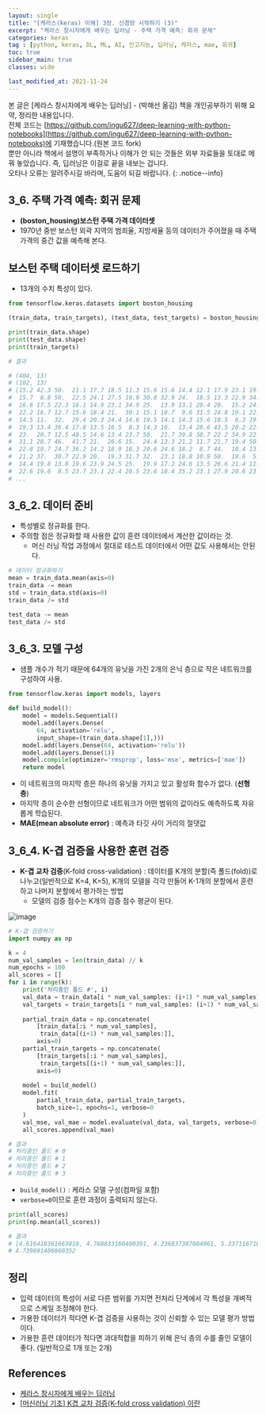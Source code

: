 ```yaml
---
layout: single
title: "[케라스(keras) 이해] 3장. 신경망 시작하기 (3)"
excerpt: "케라스 창시자에게 배우는 딥러닝 - 주택 가격 예측: 회귀 문제"
categories: keras
tag : [python, keras, DL, ML, AI, 인고지능, 딥러닝, 케라스, mae, 회귀]
toc: true
sidebar_main: true
classes: wide

last_modified_at: 2021-11-24
---
```


본 글은 [케라스 창시자에게 배우는 딥러닝] - (박해선 옮김) 책을 개인공부하기 위해 요약, 정리한 내용입니다. <br>전체 코드는 [https://github.com/ingu627/deep-learning-with-python-notebooks](https://github.com/ingu627/deep-learning-with-python-notebooks)에 기재했습니다.(원본 코드 fork) <br> 뿐만 아니라 책에서 설명이 부족하거나 이해가 안 되는 것들은 외부 자료들을 토대로 메꿔 놓았습니다. 즉, 딥러닝은 이걸로 끝을 내보는 겁니다. <br> 오타나 오류는 알려주시길 바라며, 도움이 되길 바랍니다.
{: .notice--info}

## 3_6. 주택 가격 예측: 회귀 문제

- **(boston_housing)보스턴 주택 가격 데이터셋**
- 1970년 중반 보스턴 외곽 지역의 범죄율, 지방세율 등의 데이터가 주어졌을 때 주택 가격의 중간 값을 예측해 본다.

## 보스턴 주택 데이터셋 로드하기 

- 13개의 수치 특성이 있다.

```python
from tensorflow.keras.datasets import boston_housing

(train_data, train_targets), (test_data, test_targets) = boston_housing.load_data()

print(train_data.shape)
print(test_data.shape)
print(train_targets)

# 결과 

# (404, 13)
# (102, 13)
# [15.2 42.3 50.  21.1 17.7 18.5 11.3 15.6 15.6 14.4 12.1 17.9 23.1 19.9
#  15.7  8.8 50.  22.5 24.1 27.5 10.9 30.8 32.9 24.  18.5 13.3 22.9 34.7
#  16.6 17.5 22.3 16.1 14.9 23.1 34.9 25.  13.9 13.1 20.4 20.  15.2 24.7
#  22.2 16.7 12.7 15.6 18.4 21.  30.1 15.1 18.7  9.6 31.5 24.8 19.1 22.
#  14.5 11.  32.  29.4 20.3 24.4 14.6 19.5 14.1 14.3 15.6 10.5  6.3 19.3
#  19.3 13.4 36.4 17.8 13.5 16.5  8.3 14.3 16.  13.4 28.6 43.5 20.2 22.
#  23.  20.7 12.5 48.5 14.6 13.4 23.7 50.  21.7 39.8 38.7 22.2 34.9 22.5
#  31.1 28.7 46.  41.7 21.  26.6 15.  24.4 13.3 21.2 11.7 21.7 19.4 50.
#  22.8 19.7 24.7 36.2 14.2 18.9 18.3 20.6 24.6 18.2  8.7 44.  10.4 13.2
#  21.2 37.  30.7 22.9 20.  19.3 31.7 32.  23.1 18.8 10.9 50.  19.6  5.
#  14.4 19.8 13.8 19.6 23.9 24.5 25.  19.9 17.2 24.6 13.5 26.6 21.4 11.9
#  22.6 19.6  8.5 23.7 23.1 22.4 20.5 23.6 18.4 35.2 23.1 27.9 20.6 23
# ...
```

## 3_6_2. 데이터 준비

- 특성별로 정규화를 한다.
- 주의할 점은 정규화할 때 사용한 값이 훈련 데이터에서 계산한 값이라는 것.
  - 머신 러닝 작업 과정에서 절대로 테스트 데이터에서 어떤 값도 사용해서는 안된다.

```python
# 데이터 정규화하기
mean = train_data.mean(axis=0)
train_data -= mean
std = train_data.std(axis=0)
train_data /= std

test_data -= mean
test_data /= std
```

## 3_6_3. 모델 구성 

- 샘플 개수가 적기 때문에 64개의 유닛을 가진 2개의 은닉 층으로 작은 네트워크를 구성하여 사용.

```python
from tensorflow.keras import models, layers

def build_model():
    model = models.Sequential()
    model.add(layers.Dense(
        64, activation='relu',
        input_shape=(train_data.shape[1],)))
    model.add(layers.Dense(64, activation='relu'))
    model.add(layers.Dense(1))
    model.compile(optimizer='rmsprop', loss='mse', metrics=['mae'])
    return model
```

- 이 네트워크의 마지막 층은 하나의 유닛을 가지고 있고 활성화 함수가 없다. (**선형 층**)
- 마지막 층이 순수한 선형이므로 네트워크가 어떤 범위의 값이라도 예측하도록 자유롭게 학습된다. 
- **MAE(mean absolute error)** : 예측과 타깃 사이 거리의 절댓값

## 3_6_4. K-겹 검증을 사용한 훈련 검증

- **K-겹 교차 검증**(K-fold cross-validation) : 데이터를 K개의 분할(즉 폴드(fold))로 나누고(일반적으로 K=4, K=5), K개의 모델을 각각 만들어 K-1개의 분할에서 훈련하고 나머지 분할에서 평가하는 방법
  - 모델의 검증 점수는 K개의 검증 점수 평균이 된다.

![image](https://user-images.githubusercontent.com/78655692/140815069-1a9c61c4-4d17-4b46-96e2-34e3ff0fd70a.png)

```python
# K-겹 검증하기 
import numpy as np 

k = 4
num_val_samples = len(train_data) // k
num_epochs = 100 
all_scores = []
for i in range(k):
    print('처리중인 폴드 #', i)
    val_data = train_data[i * num_val_samples: (i+1) * num_val_samples]
    val_targets = train_targets[i * num_val_samples: (i+1) * num_val_samples]
    
    partial_train_data = np.concatenate(
        [train_data[:i * num_val_samples],
         train_data[(i+1) * num_val_samples:]],
        axis=0)
    partial_train_targets = np.concatenate(
        [train_targets[:i * num_val_samples],
         train_targets[(i+1) * num_val_samples:]],
        axis=0)
    
    model = build_model()
    model.fit(
        partial_train_data, partial_train_targets,
        batch_size=1, epochs=1, verbose=0
    )
    val_mse, val_mae = model.evaluate(val_data, val_targets, verbose=0)
    all_scores.append(val_mae)

# 결과
# 처리중인 폴드 # 0
# 처리중인 폴드 # 1
# 처리중인 폴드 # 2
# 처리중인 폴드 # 3
```

- `build_model()` : 케라스 모델 구성(컴파일 포함)
- `verbose=0`이므로 훈련 과정이 출력되지 않는다.

```python
print(all_scores)
print(np.mean(all_scores))

# 결과
# [4.616418361663818, 4.768833160400391, 4.236837387084961, 5.337116718292236]
# 4.739801406860352

```


## 정리 

- 입력 데이터의 특성이 서로 다른 범위를 가지면 전처리 단계에서 각 특성을 개벼적으로 스케일 조정해야 한다.
- 가용한 데이터가 적다면 K-겹 검증을 사용하는 것이 신뢰할 수 있는 모델 평가 방법이다.
- 가용한 훈련 데이터가 적다면 과대적합을 피하기 위해 은닉 층의 수를 줄인 모델이 좋다. (일반적으로 1개 또는 2개)


## References

- [케라스 창시자에게 배우는 딥러닝](https://www.aladin.co.kr/shop/wproduct.aspx?ItemId=173992478)  
- [[머신러닝 기초] K겹 교차 검증(K-fold cross validation) 이란](https://bbdata.tistory.com/10)